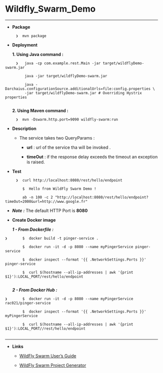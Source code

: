 # Wildfly_Swarm_Demo


--------------------------------------------------------------


 - **Package**
 
``` 
     ❯  mvn package

```    
 - **Deployment**
 
<ol>  <B> 1. Using Java command : </B></ol>

``` 
     ❯   java -cp com.example.rest.Main -jar target/wildflyDemo-swarm.jar

         java -jar target/wildflyDemo-swarm.jar
         
         java -Darchaius.configurationSource.additionalUrls=file:config.properties \
         -jar target/wildflyDemo-swarm.jar # Overriding Hystrix properties
         
```  
<ol>  <B> 2. Using Maven command : </B></ol>

``` 
     ❯  mvn -Dswarm.http.port=9090 wildfly-swarm:run

```    

 - **Description**
 
   * The service takes two QueryParams :
      
      * **url**     : url of the service tha will be invoked .
      
      * **timeOut** : if the response delay exceeds the timeout an exception is raised.
 

 - **Test**
 
``` 
     ❯  curl http://localhost:8080/rest/hello/endpoint
         
        $  Hello from WildFly Swarm Demo !
    
        ab -n 100 -c 2 "http://localhost:8080/rest/hello/endpoint?timeOut=2000&url=http://www.google.fr"
```     

 - ***Note :*** The default HTTP Port is **8080**


 - **Create Docker image**

<ol>  <B><i> 1 - From Dockerfile : </i></B></ol>

```
❯       $  docker build -t pinger-service .

        $  docker run -it -d -p 8080 --name myPingerService pinger-service
   
        $  docker inspect --format '{{ .NetworkSettings.Ports }}'  pinger-service

        $  curl $(hostname --all-ip-addresses | awk '{print $1}'):LOCAL_PORT/rest/hello/endpoint
         
```

<ol>  <B><i> 2 - From Docker Hub :</i></B></ol>

```
❯       $  docker run -it -d -p 8080 --name myPingerService rac021/pinger-service

        $  docker inspect --format '{{ .NetworkSettings.Ports }}'  myPingerService
 
        $  curl $(hostname --all-ip-addresses | awk '{print $1}'):LOCAL_PORT//rest/hello/endpoint
   
```

--------------------------------------------------------------


 - **Links** 

   * [WildFly Swarm User’s Guide]( https://wildfly-swarm.gitbooks.io/wildfly-swarm-users-guide/content/index.html)

   * [WildFly Swarm Project Generator]( http://wildfly-swarm.io/generator)


